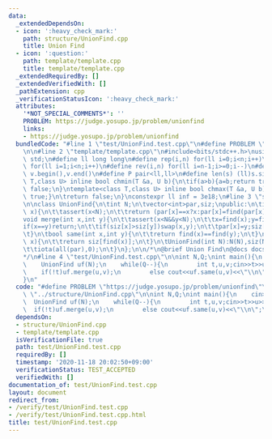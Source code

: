 ```yaml
---
data:
  _extendedDependsOn:
  - icon: ':heavy_check_mark:'
    path: structure/UnionFind.cpp
    title: Union Find
  - icon: ':question:'
    path: template/template.cpp
    title: template/template.cpp
  _extendedRequiredBy: []
  _extendedVerifiedWith: []
  _pathExtension: cpp
  _verificationStatusIcon: ':heavy_check_mark:'
  attributes:
    '*NOT_SPECIAL_COMMENTS*': ''
    PROBLEM: https://judge.yosupo.jp/problem/unionfind
    links:
    - https://judge.yosupo.jp/problem/unionfind
  bundledCode: "#line 1 \"test/UnionFind.test.cpp\"\n#define PROBLEM \"https://judge.yosupo.jp/problem/unionfind\"\
    \n\n#line 2 \"template/template.cpp\"\n#include<bits/stdc++.h>\nusing namespace\
    \ std;\n#define ll long long\n#define rep(i,n) for(ll i=0;i<n;i++)\n#define REP(i,n)\
    \ for(ll i=1;i<n;i++)\n#define rev(i,n) for(ll i=n-1;i>=0;i--)\n#define all(v)\
    \ v.begin(),v.end()\n#define P pair<ll,ll>\n#define len(s) (ll)s.size()\n \ntemplate<class\
    \ T,class U> inline bool chmin(T &a, U b){\n\tif(a>b){a=b;return true;}\n\treturn\
    \ false;\n}\ntemplate<class T,class U> inline bool chmax(T &a, U b){\n\tif(a<b){a=b;return\
    \ true;}\n\treturn false;\n}\nconstexpr ll inf = 3e18;\n#line 3 \"structure/UnionFind.cpp\"\
    \n\nclass UnionFind{\n\tint N;\n\tvector<int>par,siz;\npublic:\n\tint find(int\
    \ x){\n\t\tassert(x<N);\n\t\treturn (par[x]==x?x:par[x]=find(par[x]));\n\t}\n\t\
    void merge(int x,int y){\n\t\tassert(x<N&&y<N);\n\t\tx=find(x);y=find(y);\n\t\t\
    if(x==y)return;\n\t\tif(siz[x]>siz[y])swap(x,y);\n\t\tpar[x]=y;siz[y]+=siz[x];\n\
    \t}\n\tbool same(int x,int y){\n\t\treturn find(x)==find(y);\n\t}\n\tint size(int\
    \ x){\n\t\treturn siz[find(x)];\n\t}\n\tUnionFind(int N):N(N),siz(N,1),par(N){\n\
    \t\tiota(all(par),0);\n\t}\n};\n\n/*\n@brief Union Find\n@docs docs/UnionFind.md\n\
    */\n#line 4 \"test/UnionFind.test.cpp\"\n\nint N,Q;\nint main(){\n    cin>>N>>Q;\n\
    \    UnionFind uf(N);\n    while(Q--){\n        int t,u,v;cin>>t>>u>>v;\n    \
    \    if(!t)uf.merge(u,v);\n        else cout<<uf.same(u,v)<<\"\\n\";\n    }\n\
    }\n"
  code: "#define PROBLEM \"https://judge.yosupo.jp/problem/unionfind\"\n\n#include\
    \ \"../structure/UnionFind.cpp\"\n\nint N,Q;\nint main(){\n    cin>>N>>Q;\n  \
    \  UnionFind uf(N);\n    while(Q--){\n        int t,u,v;cin>>t>>u>>v;\n      \
    \  if(!t)uf.merge(u,v);\n        else cout<<uf.same(u,v)<<\"\\n\";\n    }\n}"
  dependsOn:
  - structure/UnionFind.cpp
  - template/template.cpp
  isVerificationFile: true
  path: test/UnionFind.test.cpp
  requiredBy: []
  timestamp: '2020-11-18 20:02:50+09:00'
  verificationStatus: TEST_ACCEPTED
  verifiedWith: []
documentation_of: test/UnionFind.test.cpp
layout: document
redirect_from:
- /verify/test/UnionFind.test.cpp
- /verify/test/UnionFind.test.cpp.html
title: test/UnionFind.test.cpp
---
```

